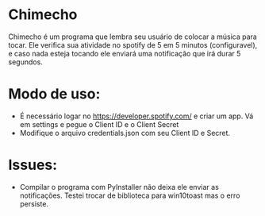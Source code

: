 # Chimecho
Chimecho é um programa que lembra seu usuário de colocar a música para tocar. Ele verifica sua atividade no spotify de 5 em 5 minutos (configuravel), e caso nada esteja tocando ele enviará uma notificação que irá durar 5 segundos.

# Modo de uso:
- É necessário logar no https://developer.spotify.com/ e criar um app. Vá em settings e pegue o Client ID e o Client Secret
- Modifique o arquivo credentials.json com seu Client ID e Secret.

# Issues:
- Compilar o programa com PyInstaller não deixa ele enviar as notificações. Testei trocar de biblioteca para win10toast mas o erro persiste.
